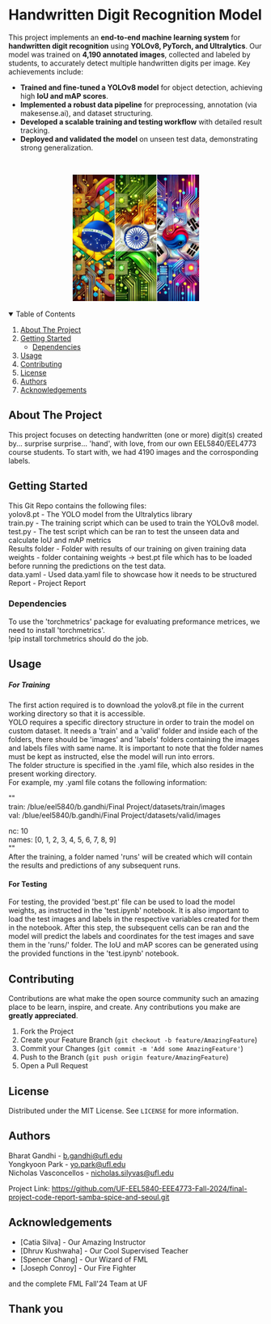 <!-- SUMMARY -->
# Handwritten Digit Recognition Model

This project implements an **end-to-end machine learning system** for **handwritten digit recognition** using **YOLOv8, PyTorch, and Ultralytics**. Our model was trained on **4,190 annotated images**, collected and labeled by students, to accurately detect multiple handwritten digits per image. Key achievements include:  
- **Trained and fine-tuned a YOLOv8 model** for object detection, achieving high **IoU and mAP scores**.  
- **Implemented a robust data pipeline** for preprocessing, annotation (via makesense.ai), and dataset structuring.  
- **Developed a scalable training and testing workflow** with detailed result tracking.  
- **Deployed and validated the model** on unseen test data, demonstrating strong generalization.  


<!-- PROJECT LOGO -->
<br />
<p align="center">
  <img src="Final Project Submission/images/sss.jpeg" alt="Logo" width="250" height="250">
</p>


<!-- TABLE OF CONTENTS -->
<details open="open">
  <summary>Table of Contents</summary>
  <ol>
    <li>
      <a href="#about-the-project">About The Project</a>
    </li>
    <li>
      <a href="#getting-started">Getting Started</a>
      <ul>
        <li><a href="#dependencies">Dependencies</a></li>
      </ul>
    </li>
    <li><a href="#usage">Usage</a></li>
    <li><a href="#contributing">Contributing</a></li>
    <li><a href="#license">License</a></li>
    <li><a href="#authors">Authors</a></li>
    <li><a href="#acknowledgements">Acknowledgements</a></li>
  </ol>
</details>



<!-- ABOUT THE PROJECT -->
## About The Project

This project focuses on detecting handwritten (one or more) digit(s) created by... surprise surprise... 'hand', with love, from our own EEL5840/EEL4773 course students. To start with, we had 4190 images and the corrosponding labels.

<!-- GETTING STARTED -->
## Getting Started

This Git Repo contains the following files:  
yolov8.pt - The YOLO model from the Ultralytics library  
train.py - The training script which can be used to train the YOLOv8 model.  
test.py - The test script which can be ran to test the unseen data and calculate IoU and mAP metrics  
Results folder - Folder with results of our training on given training data  
weights - folder containing weights -> best.pt file which has to be loaded before running the predictions on the test data.  
data.yaml - Used data.yaml file to showcase how it needs to be structured  
Report - Project Report

### Dependencies

To use the 'torchmetrics' package for evaluating preformance metrices, we need to install 'torchmetrics'.  
!pip install torchmetrics should do the job.

<!-- USAGE EXAMPLES -->
## Usage
##### For Training
The first action required is to download the yolov8.pt file in the current working directory so that it is accessible.  
YOLO requires a specific directory structure in order to train the model on custom dataset. It needs a 'train' and a 'valid' folder and inside each of the folders, there should be 'images' and 'labels' folders containing the images and labels files with same name. It is important to note that the folder names must be kept as instructed, else the model will run into errors.  
The folder structure is specified in the .yaml file, which also resides in the present working directory.  
For example, my .yaml file cotans the following information:  
  
""  
train: /blue/eel5840/b.gandhi/Final Project/datasets/train/images  
val: /blue/eel5840/b.gandhi/Final Project/datasets/valid/images

nc: 10  
names: [0, 1, 2, 3, 4, 5, 6, 7, 8, 9]  
""  
After the training, a folder named 'runs' will be created which will contain the results and predictions of any subsequent runs.  
  
#### For Testing
For testing, the provided 'best.pt' file can be used to load the model weights, as instructed in the 'test.ipynb' notebook. It is also important to load the test images and labels in the respective variables created for them in the notebook. After this step, the subsequent cells can be ran and the model will predict the labels and coordinates for the test images and save them in the 'runs/' folder. The IoU and mAP scores can be generated using the provided functions in the 'test.ipynb' notebook.


<!-- CONTRIBUTING -->
## Contributing

Contributions are what make the open source community such an amazing place to be learn, inspire, and create. Any contributions you make are **greatly appreciated**.

1. Fork the Project
2. Create your Feature Branch (`git checkout -b feature/AmazingFeature`)
3. Commit your Changes (`git commit -m 'Add some AmazingFeature'`)
4. Push to the Branch (`git push origin feature/AmazingFeature`)
5. Open a Pull Request


<!-- LICENSE -->
## License

Distributed under the MIT License. See `LICENSE` for more information.


<!-- Authors -->
## Authors

Bharat Gandhi - b.gandhi@ufl.edu  
Yongkyoon Park - yo.park@ufl.edu  
Nicholas Vasconcellos - nicholas.silyvas@ufl.edu

Project Link: https://github.com/UF-EEL5840-EEE4773-Fall-2024/final-project-code-report-samba-spice-and-seoul.git


<!-- ACKNOWLEDGEMENTS -->
## Acknowledgements

* [Catia Silva] - Our Amazing Instructor
* [Dhruv Kushwaha] - Our Cool Supervised Teacher
* [Spencer Chang] - Our Wizard of FML
* [Joseph Conroy] - Our Fire Fighter  

and the complete FML Fall'24 Team at UF

## Thank you
